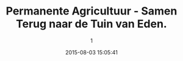 ---
index: 53
title: "Permanente Agricultuur - Samen Terug naar de Tuin van Eden."
subtitle: ""
author: 1
date: "2015-08-03 15:05:41"
date_gmt: "2015-08-03 13:05:41"
excerpt: ""
content: "<p><strong>Back to Eden</strong> - Een documentaire geproduceerd door Dana Richardson &amp; Sarah Zentz. Voor meer info <a title=\"Back To Eden Film\" href=\"http://www.backtoedenfilm.com/\">www.BackToEdenFilm.com</a></p>\r\n\r\n<p>Terug naar het Paradijs? Hoe gaat dat dan? Het begint allemaal bij het erkennen van het bestaan van de Schepper, want zonder de Schepper was er geen Schepping. BuurtTuin-West praktiseert permacultuur in overeenstemming met het eeuwige leven zoals bedoeld door onze Schepper.</p>\r\n\r\n<p>Permacultuur is een samenstelling van de woorden \"Permanent\" en \"Agricultuur\". Permacultuur is een manier van leven, waar een ieder op deze planeet zich bewust is van het geen wat ons in leven houdt, en daar een diep respect voor heeft. Dit respect is terug te zien in alles wat we doen en de sleutel in de voorziening van alles wat we nodig hebben om een eeuwig leven op de planeet aarde in stand te kunnen houden.</p>"
status: "publish"
comment_status: "open"
name: "permanente-agricultuur-samen-terug-naar-de-tuin-van-eden"
modified: "2015-08-29 20:56:52"
modified_gmt: "2015-08-29 18:56:52"
content_filtered: ""
parent: 5
guid: "//www.artkidsfoundation.org/?page_id=53"
type: "page"
comment_count: 0
categories: []
tags: []
---